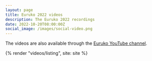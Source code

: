 ```yaml
---
layout: page
title: Euruko 2022 videos
description: The Euruko 2022 recordings
date: 2022-10-20T08:00:00Z
social_image: /images/social-video.png
---
```


The videos are also available through the [Euruko YouTube channel](https://www.youtube.com/euruko).

{% render "videos/listing", site: site %}
